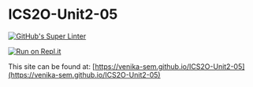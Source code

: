 # ICS2O-Unit2-05

[![GitHub's Super Linter](https://github.com/venika-sem/ICS2O-Unit2-05/workflows/GitHub's%20Super%20Linter/badge.svg)](https://github.com/venika-sem/ICS2O-Unit2-05/actions)

[![Run on Repl.it](https://repl.it/badge/github/venika-sem/ICS2O-Unit2-05)](https://repl.it/github/venika-sem/ICS2O-Unit2-05)

This site can be found at: [https://venika-sem.github.io/ICS2O-Unit2-05](https://venika-sem.github.io/ICS2O-Unit2-05)
